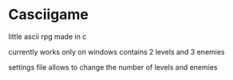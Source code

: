 # Casciigame
little ascii rpg made in c

currently works only on windows
contains 2 levels and 3 enemies

settings file allows to change the number of levels and enemies
